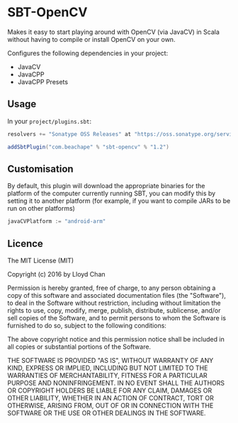 # SBT-OpenCV

Makes it easy to start playing around with OpenCV (via JavaCV) in Scala without having to compile
or install OpenCV on your own.
 
Configures the following dependencies in your project:

- JavaCV
- JavaCPP
- JavaCPP Presets

## Usage

In your `project/plugins.sbt`:

```scala
resolvers += "Sonatype OSS Releases" at "https://oss.sonatype.org/service/local/staging/deploy/maven2"

addSbtPlugin("com.beachape" % "sbt-opencv" % "1.2")
```

## Customisation

By default, this plugin will download the appropriate binaries for the platform of the computer currently
running SBT, you can modify this by setting it to another platform (for example, if you want to compile JARs to be run
on other platforms)

```scala
javaCVPlatform := "android-arm"
```



## Licence

The MIT License (MIT)

Copyright (c) 2016 by Lloyd Chan

Permission is hereby granted, free of charge, to any person obtaining a copy
of this software and associated documentation files (the "Software"), to deal
in the Software without restriction, including without limitation the rights
to use, copy, modify, merge, publish, distribute, sublicense, and/or sell
copies of the Software, and to permit persons to whom the Software is
furnished to do so, subject to the following conditions:

The above copyright notice and this permission notice shall be included in
all copies or substantial portions of the Software.

THE SOFTWARE IS PROVIDED "AS IS", WITHOUT WARRANTY OF ANY KIND, EXPRESS OR
IMPLIED, INCLUDING BUT NOT LIMITED TO THE WARRANTIES OF MERCHANTABILITY,
FITNESS FOR A PARTICULAR PURPOSE AND NONINFRINGEMENT. IN NO EVENT SHALL THE
AUTHORS OR COPYRIGHT HOLDERS BE LIABLE FOR ANY CLAIM, DAMAGES OR OTHER
LIABILITY, WHETHER IN AN ACTION OF CONTRACT, TORT OR OTHERWISE, ARISING FROM,
OUT OF OR IN CONNECTION WITH THE SOFTWARE OR THE USE OR OTHER DEALINGS IN
THE SOFTWARE.